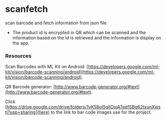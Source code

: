 # scanfetch
scan barcode and fetch information from json file

- The product id is encrypted in QR which can be scanned and the information based on the Id is retrieved and the information is display on the app.

### Resources
Scan Barcodes with ML Kit on Android: [https://developers.google.com/ml-kit/vision/barcode-scanning/android](https://developers.google.com/ml-kit/vision/barcode-scanning/android).

QR Barcode generator: [http://www.barcode-generator.org/#text](http://www.barcode-generator.org/#text).


Click [https://drive.google.com/drive/folders/1yK58oI5qIlOujATeefSBg62txunXwstj?usp=sharing](here) to the link to bar code images use for the project.



